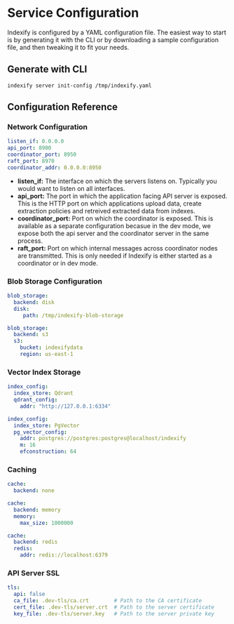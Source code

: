 # Service Configuration

Indexify is configured by a YAML configuration file. The easiest way to start is by generating it with the CLI or by downloading a sample configuration file, and then tweaking it to fit your needs.

## Generate with CLI

```shell
indexify server init-config /tmp/indexify.yaml
```

## Configuration Reference

### Network Configuration

```yaml
listen_if: 0.0.0.0
api_port: 8900
coordinator_port: 8950
raft_port: 8970
coordinator_addr: 0.0.0.0:8950
```

* **listen_if:** The interface on which the servers listens on. Typically you would want to listen on all interfaces.
* **api_port:** The port in which the application facing API server is exposed. This is the HTTP port on which applications upload data, create extraction policies and retreived extracted data from indexes.
* **coordinator_port:** Port on which the coordinator is exposed. This is available as a separate configuration becasue in the dev mode, we expose both the api server and the coordinator server in the same process.
* **raft_port:** Port on which internal messages across coordinator nodes are transmitted. This is only needed if Indexify is either started as a coordinator or in dev mode.

### Blob Storage Configuration
```yaml
blob_storage:
  backend: disk
  disk:
     path: /tmp/indexify-blob-storage
```
```yaml
blob_storage:
  backend: s3
  s3:
    bucket: indexifydata
    region: us-east-1
```
### Vector Index Storage
```yaml
index_config:
  index_store: Qdrant
  qdrant_config:
    addr: "http://127.0.0.1:6334"
```
```yaml
index_config:
  index_store: PgVector
  pg_vector_config:
    addr: postgres://postgres:postgres@localhost/indexify
    m: 16
    efconstruction: 64
```

### Caching
```yaml
cache:
  backend: none
```
```yaml
cache:
  backend: memory
  memory:
    max_size: 1000000
```
```yaml
cache:
  backend: redis
  redis:
    addr: redis://localhost:6379
```

### API Server SSL

```yaml
tls:
  api: false
  ca_file: .dev-tls/ca.crt        # Path to the CA certificate
  cert_file: .dev-tls/server.crt  # Path to the server certificate
  key_file: .dev-tls/server.key   # Path to the server private key
```